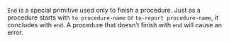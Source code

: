 `End` is a special primitive used only to finish a procedure. Just as a procedure starts with `to procedure-name` or `to-report procedure-name`, it concludes with `end`. A procedure that doesn’t finish with `end` will cause an error. 